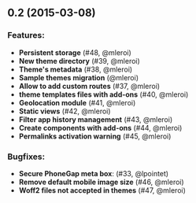 ## 0.2 (2015-03-08)

### Features:
- **Persistent storage** (#48, @mleroi)
- **New theme directory** (#39, @mleroi)
- **Theme's metadata** (#38, @mleroi)
- **Sample themes migration** (@mleroi)
- **Allow to add custom routes** (#37, @mleroi)
- **theme templates files with add-ons** (#40, @mleroi)
- **Geolocation module** (#41, @mleroi)
- **Static views** (#42, @mleroi)
- **Filter app history management** (#43, @mleroi)
- **Create components with add-ons** (#44, @mleroi)
- **Permalinks activation warning** (#45, @mleroi)

### Bugfixes:
- **Secure PhoneGap meta box**: (#33, @lpointet)
- **Remove default mobile image size** (#46, @mleroi)
- **Woff2 files not accepted in themes** (#47, @mleroi)